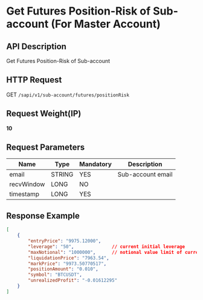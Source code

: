 # Get Futures Position-Risk of Sub-account (For Master Account) 

## API Description​

Get Futures Position-Risk of Sub-account

## HTTP Request​

GET `/sapi/v1/sub-account/futures/positionRisk`

## Request Weight(IP)​

**10**

## Request Parameters​

| Name | Type | Mandatory | Description |
| --- | --- | --- | --- |
| email | STRING | YES | Sub-account email |
| recvWindow | LONG | NO |  |
| timestamp | LONG | YES |  |

## Response Example​

```json
[  
    {  
        "entryPrice": "9975.12000",  
        "leverage": "50",              // current initial leverage  
        "maxNotional": "1000000",      // notional value limit of current initial leverage  
        "liquidationPrice": "7963.54",  
        "markPrice": "9973.50770517",  
        "positionAmount": "0.010",  
        "symbol": "BTCUSDT",  
        "unrealizedProfit": "-0.01612295"  
    }  
]
```

